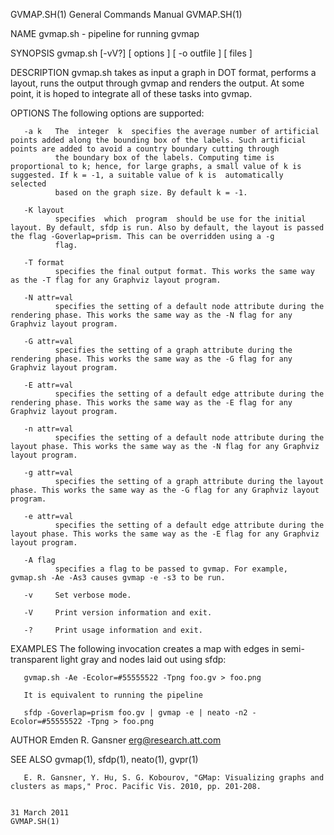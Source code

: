 GVMAP.SH(1)                                                                              General Commands Manual                                                                              GVMAP.SH(1)

NAME
       gvmap.sh - pipeline for running gvmap

SYNOPSIS
       gvmap.sh [-vV?]  [ options ] [ -o outfile ] [ files ]

DESCRIPTION
       gvmap.sh takes as input a graph in DOT format, performs a layout, runs the output through gvmap and renders the output. At some point, it is hoped to integrate all of these tasks into gvmap.

OPTIONS
       The following options are supported:

       -a k   The  integer  k  specifies the average number of artificial points added along the bounding box of the labels. Such artificial points are added to avoid a country boundary cutting through
              the boundary box of the labels. Computing time is proportional to k; hence, for large graphs, a small value of k is suggested. If k = -1, a suitable value of k is  automatically  selected
              based on the graph size. By default k = -1.

       -K layout
              specifies  which  program  should be use for the initial layout. By default, sfdp is run. Also by default, the layout is passed the flag -Goverlap=prism. This can be overridden using a -g
              flag.

       -T format
              specifies the final output format. This works the same way as the -T flag for any Graphviz layout program.

       -N attr=val
              specifies the setting of a default node attribute during the rendering phase. This works the same way as the -N flag for any Graphviz layout program.

       -G attr=val
              specifies the setting of a graph attribute during the rendering phase. This works the same way as the -G flag for any Graphviz layout program.

       -E attr=val
              specifies the setting of a default edge attribute during the rendering phase. This works the same way as the -E flag for any Graphviz layout program.

       -n attr=val
              specifies the setting of a default node attribute during the layout phase. This works the same way as the -N flag for any Graphviz layout program.

       -g attr=val
              specifies the setting of a graph attribute during the layout phase. This works the same way as the -G flag for any Graphviz layout program.

       -e attr=val
              specifies the setting of a default edge attribute during the layout phase. This works the same way as the -E flag for any Graphviz layout program.

       -A flag
              specifies a flag to be passed to gvmap. For example, gvmap.sh -Ae -As3 causes gvmap -e -s3 to be run.

       -v     Set verbose mode.

       -V     Print version information and exit.

       -?     Print usage information and exit.

EXAMPLES
       The following invocation creates a map with edges in semi-transparent light gray and nodes laid out using sfdp:

       gvmap.sh -Ae -Ecolor=#55555522 -Tpng foo.gv > foo.png

       It is equivalent to running the pipeline

       sfdp -Goverlap=prism foo.gv | gvmap -e | neato -n2 -Ecolor=#55555522 -Tpng > foo.png

AUTHOR
       Emden R. Gansner <erg@research.att.com>

SEE ALSO
       gvmap(1), sfdp(1), neato(1), gvpr(1)

       E. R. Gansner, Y. Hu, S. G. Kobourov, "GMap: Visualizing graphs and clusters as maps," Proc. Pacific Vis. 2010, pp. 201‐208.

                                                                                              31 March 2011                                                                                   GVMAP.SH(1)
